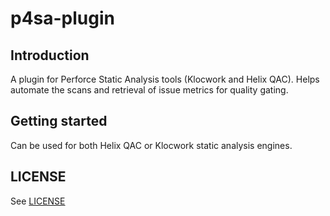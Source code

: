 # p4sa-plugin

## Introduction

A plugin for Perforce Static Analysis tools (Klocwork and Helix QAC). Helps automate the scans and retrieval of issue 
metrics for quality gating.

## Getting started

Can be used for both Helix QAC or Klocwork static analysis engines.

## LICENSE

See [LICENSE](LICENSE.md)


